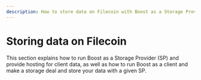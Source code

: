 ```yaml
---
description: How to store data on Filecoin with Boost as a Storage Provider and as a client
---
```


# Storing data on Filecoin

This section explains how to run Boost as a Storage Provider (SP) and provide hosting for client data, as well as how to run Boost as a client and make a storage deal and store your data with a given SP.
